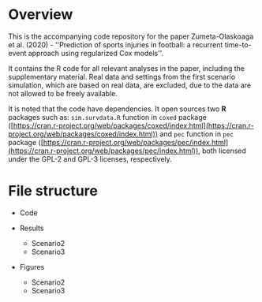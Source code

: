# Overview

This is the accompanying code repository for the paper Zumeta-Olaskoaga et al. (2020) - ''Prediction of sports injuries in football: a recurrent time-to-event approach using regularized Cox models''.

It contains the R code for all relevant analyses in the paper, including the supplementary material. Real data and settings from the first scenario simulation, which are based on real data, are excluded, due to the data are not allowed to be freely available.

It is noted that the code have dependencies. It open sources two **R** packages such as: `sim.survdata.R` function in `coxed` package ([https://cran.r-project.org/web/packages/coxed/index.html](https://cran.r-project.org/web/packages/coxed/index.html)) and `pec` function in `pec` package ([https://cran.r-project.org/web/packages/pec/index.html](https://cran.r-project.org/web/packages/pec/index.html)), both licensed under the GPL-2 and GPL-3 licenses, respectively.

# File structure

- Code

- Results
  * Scenario2
  * Scenario3

 - Figures
   * Scenario2
   * Scenario3
